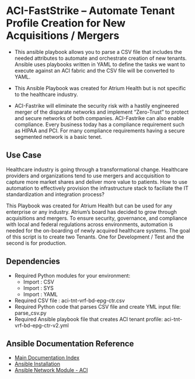 # ACI-FastStrike – Automate Tenant Profile Creation for New Acquisitions / Mergers
	
- This ansible playbook allows you to parse a CSV file that includes the needed attributes to automate and orchestrate creation of new tenants.  Ansible uses playbooks written in YAML to define the tasks we want to execute against an ACI fabric and the CSV file will be converted to YAML. 

- This Ansible Playbook was created for Atrium Health but is not specific to the healthcare industry.

- ACI-Fastrike will eliminate the security risk with a hastily engineered merger of the disparate networks and implement “Zero-Trust” to protect and secure networks of both companies.  ACI-Fastrike can also enable compliance. Every business today has a compliance requirement such as HIPAA and PCI. For many compliance requirements having a secure segmented network is a basic tenet.


## Use Case

Healthcare industry is going through a transformational change. Healthcare providers and organizations tend to use mergers and accquisition to capture more market shares and deliver more value to patients. How to use automation to effectively provision the infrastructure stack to faciliate the IT standardization and integration process?

This Playbook was created for Atrium Health but can be used for any enterprise or any industry.  Atrium’s board has decided to grow through acquisitions and mergers.   To ensure security, governance, and compliance with local and federal regulations across environments, automation is needed for the on-boarding of newly acquired healthcare systems.    The goal of this script is to create two Tenants.  One for Development / Test and the second is for production.  


## Dependencies

- Required Python modules for your environment:
  - Import : CSV
  - Import : SYS
  - Import : YAML
- Required CSV file :  aci-tnt-vrf-bd-epg-ctr.csv
- Required Python code that parses CSV file and create YML input file: parse_csv.py
- Required Ansible playbook file that creates ACI tenant profile: aci-tnt-vrf-bd-epg-ctr-v2.yml


## Ansible Documentation Reference

- [Main Documentation Index](https://docs.ansible.com)
- [Ansible Installation](https://docs.ansible.com/ansible/latest/installation_guide/intro_installation.html)
- [Ansible Network Module - ACI](https://docs.ansible.com/ansible/latest/modules/list_of_network_modules.html)

